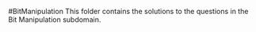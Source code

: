#BitManipulation
This folder contains the solutions to the questions in the Bit Manipulation subdomain.
